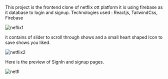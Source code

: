 This project is the frontend clone of netflix ott platform it is using firebase as it database to login and signup.
Technologies used : Reactjs, TailwindCss, Firebase

![neflix1](https://github.com/Juhi0-1/netflixClone/assets/114901107/539f8dea-749a-4466-83fe-792612f97f06)

it contains of slider to scroll through shows and a small heart shaped Icon to save shows you liked.

![netflix2](https://github.com/Juhi0-1/netflixClone/assets/114901107/c1bb6a64-362c-496f-ae71-ead32ead3539)

Here is the preview of SignIn and signup pages.

![netfl](https://github.com/Juhi0-1/netflixClone/assets/114901107/625f8de1-2901-4134-a7f5-f75693736274)
